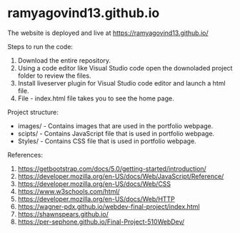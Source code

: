 # ramyagovind13.github.io

The website is deployed and live at https://ramyagovind13.github.io/

Steps to run the code:

1. Download the entire repository.
2. Using a code editor like Visual Studio code open the downoladed project folder to review the files.
3. Install liveserver plugin for Visual Studio code editor and launch a html file.
4. File - index.html file takes you to see the home page.

Project structure:

- images/ - Contains images that are used in the portfolio webpage.
- scipts/ - Contains JavaScript file that is used in portfolio webpage.
- Styles/ - Contains CSS file that is used in portfolio webpage.

References:

1. https://getbootstrap.com/docs/5.0/getting-started/introduction/
2. https://developer.mozilla.org/en-US/docs/Web/JavaScript/Reference/
3. https://developer.mozilla.org/en-US/docs/Web/CSS
4. https://www.w3schools.com/html/
5. https://developer.mozilla.org/en-US/docs/Web/HTTP
6. https://wagner-pdx.github.io/webdev-final-project/index.html
7. https://shawnspears.github.io/
8. https://per-sephone.github.io/Final-Project-510WebDev/
